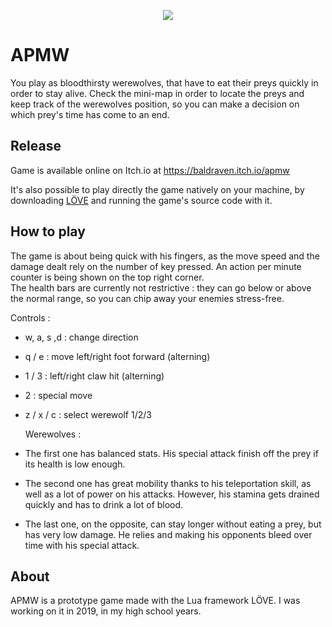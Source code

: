 <p align="center">
  <img src="https://i.imgur.com/UchPFNA.png" />
</p>

# APMW

You play as bloodthirsty werewolves, that have to eat their preys quickly in order to stay alive. Check the mini-map in order to locate the preys and keep track of the werewolves position, so you can make a decision on which prey's time has come to an end.

## Release

Game is available online on Itch.io at https://baldraven.itch.io/apmw

It's also possible to play directly the game natively on your machine, by downloading [LÖVE](https://love2d.org/) and running the game's source code with it.

## How to play

The game is about being quick with his fingers, as the move speed and the damage dealt rely on the number of key pressed. An action per minute counter is being shown on the top right corner.\
The health bars are currently not restrictive : they can go below or above the normal range, so you can chip away your enemies stress-free.

Controls :
- w, a, s ,d : change direction
- q / e : move left/right foot forward (alterning)
- 1 / 3 : left/right claw hit (alterning)
- 2 : special move
- z / x / c : select werewolf 1/2/3

  Werewolves :
- The first one has balanced stats. His special attack finish off the prey if its health is low enough.
- The second one has great mobility thanks to his teleportation skill, as well as a lot of power on his attacks. However, his stamina gets drained quickly and has to drink a lot of blood.
- The last one, on the opposite, can stay longer without eating a prey, but has very low damage. He relies and making his opponents bleed over time with his special attack.

## About

APMW is a prototype game made with the Lua framework LÖVE. I was working on it in 2019, in my high school years.